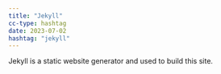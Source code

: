 ```yaml
---
title: "Jekyll"
cc-type: hashtag
date: 2023-07-02
hashtag: "jekyll"
---
```

Jekyll is a static website generator and used to build this site.